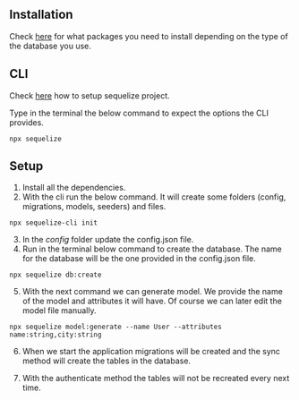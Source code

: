 ## Installation

Check [here](https://sequelize.org/master/manual/getting-started.html) for what packages you need to install depending on the type of the database you use.

## CLI

Check [here](https://sequelize.org/master/manual/migrations.html#installing-the-cli) how to setup sequelize project.

Type in the terminal the below command to expect the options the CLI provides.

```
npx sequelize
```

## Setup

1. Install all the dependencies.
2. With the cli run the below command. It will create some folders (config, migrations, models, seeders) and files.

```
npx sequelize-cli init
```

3. In the _config_ folder update the config.json file.
4. Run in the terminal below command to create the database. The name for the database will be the one provided in the config.json file.

```
npx sequelize db:create
```

5. With the next command we can generate model. We provide the name of the model and attributes it will have. Of course we can later edit the model file manually.

```
npx sequelize model:generate --name User --attributes name:string,city:string
```

6. When we start the application migrations will be created and the sync method will create the tables in the database.

7. With the authenticate method the tables will not be recreated every next time.
